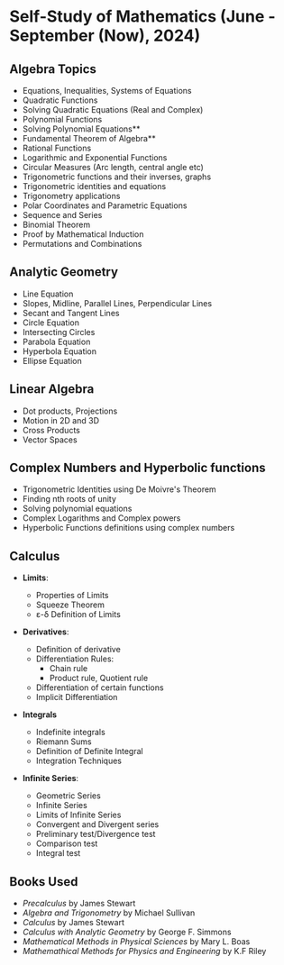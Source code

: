 # Self-Study of Mathematics (June - September (Now), 2024)

## Algebra Topics
- Equations, Inequalities, Systems of Equations
- Quadratic Functions
- Solving Quadratic Equations (Real and Complex)
- Polynomial Functions
- Solving Polynomial Equations**
- Fundamental Theorem of Algebra**
- Rational Functions
- Logarithmic and Exponential Functions
- Circular Measures (Arc length, central angle etc)
- Trigonometric functions and their inverses, graphs
- Trigonometric identities and equations
- Trigonometry applications
- Polar Coordinates and Parametric Equations
- Sequence and Series
- Binomial Theorem
- Proof by Mathematical Induction
- Permutations and Combinations

## Analytic Geometry
- Line Equation
- Slopes, Midline, Parallel Lines, Perpendicular Lines
- Secant and Tangent Lines
- Circle Equation
- Intersecting Circles
- Parabola Equation
- Hyperbola Equation
- Ellipse Equation

## Linear Algebra
- Dot products, Projections
- Motion in 2D and 3D
- Cross Products
- Vector Spaces

## Complex Numbers and Hyperbolic functions
- Trigonometric Identities using De Moivre's Theorem
- Finding nth roots of unity
- Solving polynomial equations
- Complex Logarithms and Complex powers
- Hyperbolic Functions definitions using complex numbers

## Calculus
- **Limits**:
    - Properties of Limits
    - Squeeze Theorem
    - ε-δ Definition of Limits

- **Derivatives**:
    - Definition of derivative
    - Differentiation Rules:
        - Chain rule
        - Product rule, Quotient rule
    - Differentiation of certain functions
    - Implicit Differentiation
- **Integrals**
    - Indefinite integrals
    - Riemann Sums
    - Definition of Definite Integral
    - Integration Techniques

- **Infinite Series**:
    - Geometric Series
    - Infinite Series
    - Limits of Infinite Series
    - Convergent and Divergent series
    - Preliminary test/Divergence test
    - Comparison test
    - Integral test

## Books Used
- *Precalculus* by James Stewart
- *Algebra and Trigonometry* by Michael Sullivan
- *Calculus* by James Stewart
- *Calculus with Analytic Geometry* by George F. Simmons
- *Mathematical Methods in Physical Sciences* by Mary L. Boas
- *Mathemathical Methods for Physics and Engineering* by K.F Riley